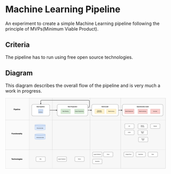 # Machine Learning Pipeline
An experiment to create a simple Machine Learning pipeline following the principle of MVPs(Minimum Viable Product).

## Criteria
The pipeline has to run using free open source technologies.

## Diagram
This diagram describes the overall flow of the pipeline and is very much a work in progress.
<p align="center">
  <img src="Diagrams/ml_pipeline_diagram_v03.png" width="900"/>
</p>
